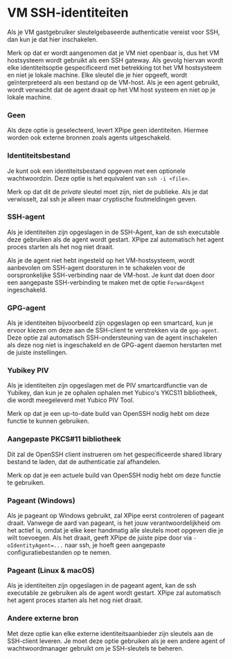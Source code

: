 # VM SSH-identiteiten

Als je VM gastgebruiker sleutelgebaseerde authenticatie vereist voor SSH, dan kun je dat hier inschakelen.

Merk op dat er wordt aangenomen dat je VM niet openbaar is, dus het VM hostsysteem wordt gebruikt als een SSH gateway.
Als gevolg hiervan wordt elke identiteitsoptie gespecificeerd met betrekking tot het VM hostsysteem en niet je lokale machine.
Elke sleutel die je hier opgeeft, wordt geïnterpreteerd als een bestand op de VM-host.
Als je een agent gebruikt, wordt verwacht dat de agent draait op het VM host systeem en niet op je lokale machine.

### Geen

Als deze optie is geselecteerd, levert XPipe geen identiteiten. Hiermee worden ook externe bronnen zoals agents uitgeschakeld.

### Identiteitsbestand

Je kunt ook een identiteitsbestand opgeven met een optionele wachtwoordzin.
Deze optie is het equivalent van `ssh -i <file>`.

Merk op dat dit de *private* sleutel moet zijn, niet de publieke.
Als je dat verwisselt, zal ssh je alleen maar cryptische foutmeldingen geven.

### SSH-agent

Als je identiteiten zijn opgeslagen in de SSH-Agent, kan de ssh executable deze gebruiken als de agent wordt gestart.
XPipe zal automatisch het agent proces starten als het nog niet draait.

Als je de agent niet hebt ingesteld op het VM-hostsysteem, wordt aanbevolen om SSH-agent doorsturen in te schakelen voor de oorspronkelijke SSH-verbinding naar de VM-host.
Je kunt dat doen door een aangepaste SSH-verbinding te maken met de optie `ForwardAgent` ingeschakeld.

### GPG-agent

Als je identiteiten bijvoorbeeld zijn opgeslagen op een smartcard, kun je ervoor kiezen om deze aan de SSH-client te verstrekken via de `gpg-agent`.
Deze optie zal automatisch SSH-ondersteuning van de agent inschakelen als deze nog niet is ingeschakeld en de GPG-agent daemon herstarten met de juiste instellingen.

### Yubikey PIV

Als je identiteiten zijn opgeslagen met de PIV smartcardfunctie van de Yubikey, dan kun je ze ophalen
ophalen met Yubico's YKCS11 bibliotheek, die wordt meegeleverd met Yubico PIV Tool.

Merk op dat je een up-to-date build van OpenSSH nodig hebt om deze functie te kunnen gebruiken.

### Aangepaste PKCS#11 bibliotheek

Dit zal de OpenSSH client instrueren om het gespecificeerde shared library bestand te laden, dat de authenticatie zal afhandelen.

Merk op dat je een actuele build van OpenSSH nodig hebt om deze functie te gebruiken.

### Pageant (Windows)

Als je pageant op Windows gebruikt, zal XPipe eerst controleren of pageant draait.
Vanwege de aard van pageant, is het jouw verantwoordelijkheid om het
actief is, omdat je elke keer handmatig alle sleutels moet opgeven die je wilt toevoegen.
Als het draait, geeft XPipe de juiste pipe door via
`-oIdentityAgent=...` naar ssh, je hoeft geen aangepaste configuratiebestanden op te nemen.

### Pageant (Linux & macOS)

Als je identiteiten zijn opgeslagen in de pageant agent, kan de ssh executable ze gebruiken als de agent wordt gestart.
XPipe zal automatisch het agent proces starten als het nog niet draait.

### Andere externe bron

Met deze optie kan elke externe identiteitsaanbieder zijn sleutels aan de SSH-client leveren. Je moet deze optie gebruiken als je een andere agent of wachtwoordmanager gebruikt om je SSH-sleutels te beheren.
